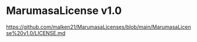 # MarumasaLicense v1.0
https://github.com/malken21/MarumasaLicenses/blob/main/MarumasaLicense%20v1.0/LICENSE.md

